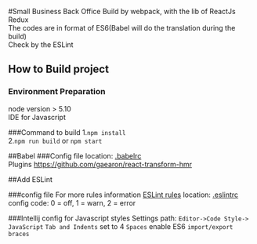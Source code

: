 #Small Business Back Office
Build by webpack, with the lib of ReactJs Redux  
The codes are in format of ES6(Babel will do the translation during the build)  
Check by the ESLint  

## How to Build project
### Environment Preparation
node version > 5.10  
IDE for Javascript  

###Command to build
1.`npm install`  
2.`npm run build` or `npm start`  


##Babel
###Config file
location: [.babelrc](./.babelrc)  
Plugins https://github.com/gaearon/react-transform-hmr  

##Add ESLint


###config file
For more rules information [ESLint rules](http://eslint.cn/docs/rules/)
location: [.eslintrc](./.eslintrc)  
config code: 0 = off, 1 = warn, 2 = error

###Intellij config for Javascript styles
Settings path: `Editor->Code Style-> JavaScript`
`Tab and Indents` set to 4
`Spaces`  enable ES6 `import/export braces`

